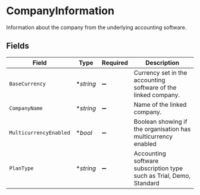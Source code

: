 # CompanyInformation

Information about the company from the underlying accounting software.


## Fields

| Field                                                               | Type                                                                | Required                                                            | Description                                                         |
| ------------------------------------------------------------------- | ------------------------------------------------------------------- | ------------------------------------------------------------------- | ------------------------------------------------------------------- |
| `BaseCurrency`                                                      | **string*                                                           | :heavy_minus_sign:                                                  | Currency set in the accounting software of the linked company.      |
| `CompanyName`                                                       | **string*                                                           | :heavy_minus_sign:                                                  | Name of the linked company.                                         |
| `MulticurrencyEnabled`                                              | **bool*                                                             | :heavy_minus_sign:                                                  | Boolean showing if the organisation has multicurrency enabled       |
| `PlanType`                                                          | **string*                                                           | :heavy_minus_sign:                                                  | Accounting software subscription type such as Trial, Demo, Standard |